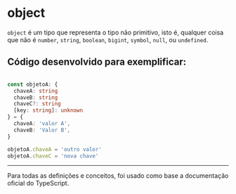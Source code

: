 # object

`object` é um tipo que representa o tipo não primitivo, isto é, qualquer coisa que não é `number`, `string`, `boolean`, `bigint`, `symbol`, `null`, ou `undefined`.


## Código desenvolvido para exemplificar:

~~~typescript

const objetoA: {
  chaveA: string
  chaveB: string
  chaveC?: string
  [key: string]: unknown
} = {
  chaveA: 'valor A',
  chaveB: 'Valor B',
}

objetoA.chaveA = 'outro valor'
objetoA.chaveC = 'nova chave'

~~~

---
Para todas as definições e conceitos, foi usado como base a documentação oficial do TypeScript.
